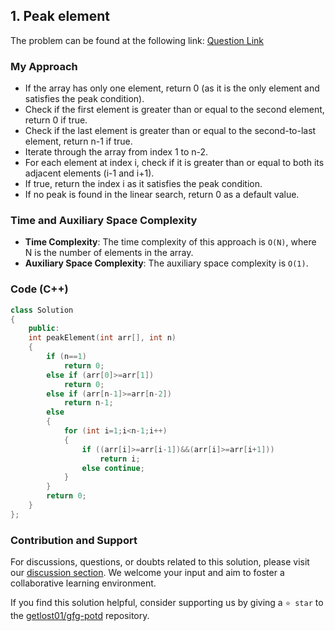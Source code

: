 ## 1. Peak element
The problem can be found at the following link: [Question Link](https://www.geeksforgeeks.org/problems/peak-element/1)

### My Approach
- If the array has only one element, return 0 (as it is the only element and satisfies the peak condition).
- Check if the first element is greater than or equal to the second element, return 0 if true.
- Check if the last element is greater than or equal to the second-to-last element, return n-1 if true.
- Iterate through the array from index 1 to n-2.
- For each element at index i, check if it is greater than or equal to both its adjacent elements (i-1 and i+1).
- If true, return the index i as it satisfies the peak condition.
- If no peak is found in the linear search, return 0 as a default value.

### Time and Auxiliary Space Complexity

- **Time Complexity**: The time complexity of this approach is `O(N)`, where N is the number of elements in the array.
- **Auxiliary Space Complexity**: The auxiliary space complexity is `O(1)`.

### Code (C++)
```cpp
class Solution
{
    public:
    int peakElement(int arr[], int n)
    {
        if (n==1)
            return 0;
        else if (arr[0]>=arr[1])
            return 0;
        else if (arr[n-1]>=arr[n-2])
            return n-1;
        else
        {
            for (int i=1;i<n-1;i++)
            {
                if ((arr[i]>=arr[i-1])&&(arr[i]>=arr[i+1]))
                    return i;
                else continue;
            }
        }
        return 0;
    }
};
```

### Contribution and Support

For discussions, questions, or doubts related to this solution, please visit our [discussion section](https://github.com/getlost01/gfg-potd/discussions). We welcome your input and aim to foster a collaborative learning environment.

If you find this solution helpful, consider supporting us by giving a `⭐ star` to the [getlost01/gfg-potd](https://github.com/getlost01/gfg-potd) repository.
